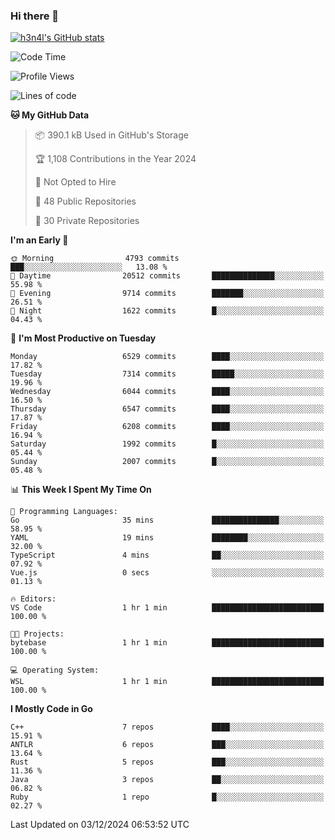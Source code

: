 ### Hi there 👋

[![h3n4l's GitHub stats](https://github-readme-stats.vercel.app/api?username=h3n4l&count_private=true&show_icons=true&theme=radical)](https://github.com/h3n4l/github-readme-stats)

<!--START_SECTION:waka-->
![Code Time](http://img.shields.io/badge/Code%20Time-2%2C015%20hrs%2010%20mins-blue)

![Profile Views](http://img.shields.io/badge/Profile%20Views-1-blue)

![Lines of code](https://img.shields.io/badge/From%20Hello%20World%20I%27ve%20Written-13.7%20million%20lines%20of%20code-blue)

**🐱 My GitHub Data** 

> 📦 390.1 kB Used in GitHub's Storage 
 > 
> 🏆 1,108 Contributions in the Year 2024
 > 
> 🚫 Not Opted to Hire
 > 
> 📜 48 Public Repositories 
 > 
> 🔑 30 Private Repositories 
 > 
**I'm an Early 🐤** 

```text
🌞 Morning                4793 commits        ███░░░░░░░░░░░░░░░░░░░░░░   13.08 % 
🌆 Daytime                20512 commits       ██████████████░░░░░░░░░░░   55.98 % 
🌃 Evening                9714 commits        ███████░░░░░░░░░░░░░░░░░░   26.51 % 
🌙 Night                  1622 commits        █░░░░░░░░░░░░░░░░░░░░░░░░   04.43 % 
```
📅 **I'm Most Productive on Tuesday** 

```text
Monday                   6529 commits        ████░░░░░░░░░░░░░░░░░░░░░   17.82 % 
Tuesday                  7314 commits        █████░░░░░░░░░░░░░░░░░░░░   19.96 % 
Wednesday                6044 commits        ████░░░░░░░░░░░░░░░░░░░░░   16.50 % 
Thursday                 6547 commits        ████░░░░░░░░░░░░░░░░░░░░░   17.87 % 
Friday                   6208 commits        ████░░░░░░░░░░░░░░░░░░░░░   16.94 % 
Saturday                 1992 commits        █░░░░░░░░░░░░░░░░░░░░░░░░   05.44 % 
Sunday                   2007 commits        █░░░░░░░░░░░░░░░░░░░░░░░░   05.48 % 
```


📊 **This Week I Spent My Time On** 

```text
💬 Programming Languages: 
Go                       35 mins             ███████████████░░░░░░░░░░   58.95 % 
YAML                     19 mins             ████████░░░░░░░░░░░░░░░░░   32.00 % 
TypeScript               4 mins              ██░░░░░░░░░░░░░░░░░░░░░░░   07.92 % 
Vue.js                   0 secs              ░░░░░░░░░░░░░░░░░░░░░░░░░   01.13 % 

🔥 Editors: 
VS Code                  1 hr 1 min          █████████████████████████   100.00 % 

🐱‍💻 Projects: 
bytebase                 1 hr 1 min          █████████████████████████   100.00 % 

💻 Operating System: 
WSL                      1 hr 1 min          █████████████████████████   100.00 % 
```

**I Mostly Code in Go** 

```text
C++                      7 repos             ████░░░░░░░░░░░░░░░░░░░░░   15.91 % 
ANTLR                    6 repos             ███░░░░░░░░░░░░░░░░░░░░░░   13.64 % 
Rust                     5 repos             ███░░░░░░░░░░░░░░░░░░░░░░   11.36 % 
Java                     3 repos             ██░░░░░░░░░░░░░░░░░░░░░░░   06.82 % 
Ruby                     1 repo              █░░░░░░░░░░░░░░░░░░░░░░░░   02.27 % 
```




 Last Updated on 03/12/2024 06:53:52 UTC
<!--END_SECTION:waka-->

